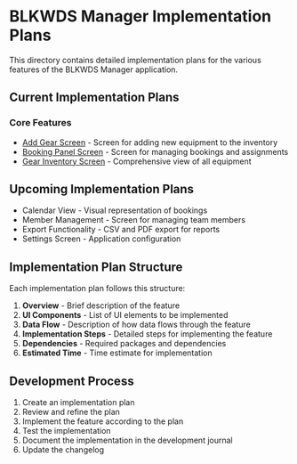 # BLKWDS Manager Implementation Plans

This directory contains detailed implementation plans for the various features of the BLKWDS Manager application.

## Current Implementation Plans

### Core Features
- [Add Gear Screen](add_gear_screen.md) - Screen for adding new equipment to the inventory
- [Booking Panel Screen](booking_panel_screen.md) - Screen for managing bookings and assignments
- [Gear Inventory Screen](gear_inventory_screen.md) - Comprehensive view of all equipment

## Upcoming Implementation Plans
- Calendar View - Visual representation of bookings
- Member Management - Screen for managing team members
- Export Functionality - CSV and PDF export for reports
- Settings Screen - Application configuration

## Implementation Plan Structure

Each implementation plan follows this structure:

1. **Overview** - Brief description of the feature
2. **UI Components** - List of UI elements to be implemented
3. **Data Flow** - Description of how data flows through the feature
4. **Implementation Steps** - Detailed steps for implementing the feature
5. **Dependencies** - Required packages and dependencies
6. **Estimated Time** - Time estimate for implementation

## Development Process

1. Create an implementation plan
2. Review and refine the plan
3. Implement the feature according to the plan
4. Test the implementation
5. Document the implementation in the development journal
6. Update the changelog
